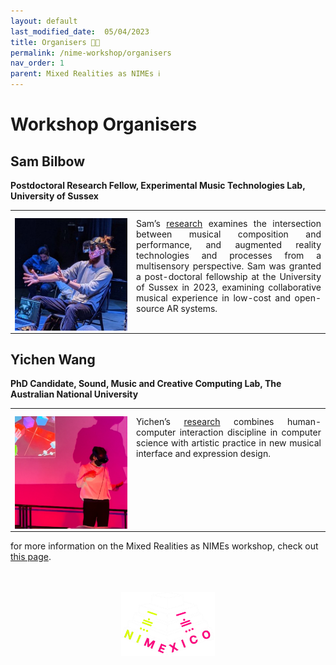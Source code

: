 ```yaml
---
layout: default
last_modified_date:  05/04/2023
title: Organisers 👋🏾
permalink: /nime-workshop/organisers
nav_order: 1
parent: Mixed Realities as NIMEs ℹ️ 
---
```

<style>
  /* Remove table borders*/
  td, th {
    border: none!important;
  }
  /* Attempt to fix up table widths */
  .table-wrapper{
    max-width: 100%;
    margin: 0 auto;
  }  
  table {
    border-collapse: collapse;
  }
  tbody{
    width:max-content;
  }
  /* Fix image column width */
  table td:nth-child(1),
  table th:nth-child(1) {
    width: 180px;
  }

  /* Remove header row */
  table thead {
  display: none;
  }
  /* Fix uneven padding as a result of removing table header */
   tbody tr td{
   padding-top: 12px;
  }
  /* Fix padding around images */
  td img{
    vertical-align: middle;
  }
  /* Align text in second column to top */
  tr td:nth-child(2){
    text-align: justify;
    vertical-align: top;
  }

</style>

# Workshop Organisers

## Sam Bilbow
**Postdoctoral Research Fellow, Experimental Music Technologies Lab, University of Sussex**

|                                  |   |
|:--------------------------------:|--|
| ![](../../assets/images/sam.png) | Sam’s [research](https://sambilbow.com/) examines the intersection between musical composition and performance, and augmented reality technologies and processes from a multisensory perspective. Sam was granted a post-doctoral fellowship at the University of Sussex in 2023, examining collaborative musical experience in low-cost and open-source AR systems.  |

## Yichen Wang
**PhD Candidate, Sound, Music and Creative Computing Lab, The Australian National University**

|                                  |   |
|:--------------------------------:|--|
| ![](../../assets/images/yichen.png) | Yichen’s [research](https://yichenwangs.github.io/) combines human-computer interaction discipline in computer science with artistic practice in new musical interface and expression design.  |


for more information on the Mixed Realities as NIMEs workshop, check out [this page](../nime-workshop/).

<br>
<br>

<!-- Remove link underline on image -->
<style>
    #img-a{
        background-image: none;
    }
</style>

<div align="center">
  <a id="img-a" href="https://www.nime2023.org/"><img src="../../assets/images/nimexico.png" width="150px"></a>
</div>